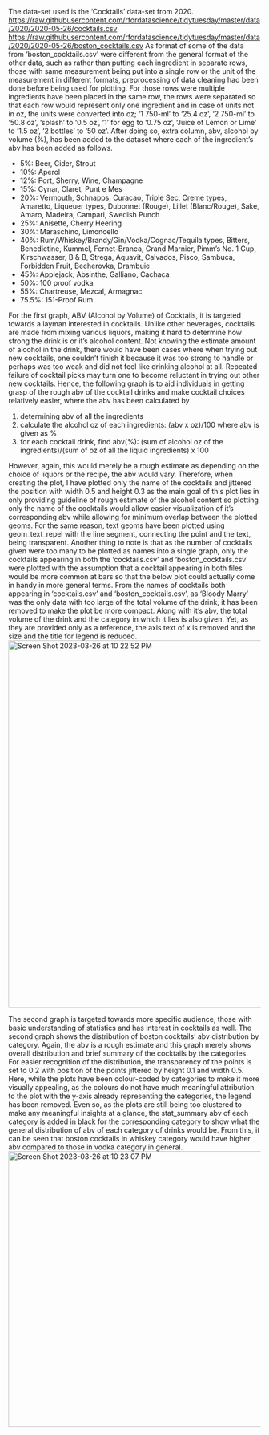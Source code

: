 The data-set used is the ‘Cocktails’ data-set from 2020.
https://raw.githubusercontent.com/rfordatascience/tidytuesday/master/data/2020/2020-05-26/cocktails.csv
https://raw.githubusercontent.com/rfordatascience/tidytuesday/master/data/2020/2020-05-26/boston_cocktails.csv
As format of some of the data from ‘boston_cocktails.csv’ were different from the general format of the other data, 
such as rather than putting each ingredient in separate rows, 
those with same measurement being put into a single row or the unit of the measurement in different formats, 
preprocessing of data cleaning had been done before being used for plotting. 
For those rows were multiple ingredients have been placed in the same row, 
the rows were separated so that each row would represent only one ingredient and in case of units not in oz, 
the units were converted into oz; 
‘1 750-ml’ to ‘25.4 oz’, ‘2 750-ml’ to ‘50.8 oz’, ‘splash’ to ‘0.5 oz’, ‘1’ for egg to ‘0.75 oz’, ‘Juice of Lemon or Lime’ to ‘1.5 oz’, ‘2 bottles’ to ‘50 oz’. 
After doing so, extra column, abv, alcohol by volume (%), has been added to the dataset where each of the ingredient’s abv has been added as follows.

- 5%: Beer, Cider, Strout
- 10%: Aperol
- 12%: Port, Sherry, Wine, Champagne
- 15%: Cynar, Claret, Punt e Mes
- 20%: Vermouth, Schnapps, Curacao, Triple Sec, Creme types, Amaretto, Liqueuer types, Dubonnet (Rouge), Lillet (Blanc/Rouge), Sake, Amaro, Madeira, Campari, Swedish Punch
- 25%: Anisette, Cherry Heering
- 30%: Maraschino, Limoncello
- 40%: Rum/Whiskey/Brandy/Gin/Vodka/Cognac/Tequila types, Bitters, Benedictine, Kummel, Fernet-Branca, Grand Marnier, Pimm’s No. 1 Cup, Kirschwasser, B & B, Strega, Aquavit, Calvados, Pisco, Sambuca, Forbidden Fruit, Becherovka, Drambuie
- 45%: Applejack, Absinthe, Galliano, Cachaca
- 50%: 100 proof vodka
- 55%: Chartreuse, Mezcal, Armagnac
- 75.5%: 151-Proof Rum

For the first graph, ABV (Alcohol by Volume) of Cocktails, 
it is targeted towards a layman interested in cocktails. Unlike other beverages, 
cocktails are made from mixing various liquors, making it hard to determine how strong the drink is or it’s alcohol content. 
Not knowing the estimate amount of alcohol in the drink, there would have been cases where when trying out new cocktails, 
one couldn’t finish it because it was too strong to handle or perhaps was too weak and did not feel like drinking alcohol at all. 
Repeated failure of cocktail picks may turn one to become reluctant in trying out other new cocktails. 
Hence, the following graph is to aid individuals in getting grasp of the rough abv of the cocktail drinks and make cocktail choices relatively easier, 
where the abv has been calculated by

1. determining abv of all the ingredients
2. calculate the alcohol oz of each ingredients: (abv x oz)/100 where abv is given as %
3. for each cocktail drink, find abv(%): (sum of alcohol oz of the ingredients)/(sum of oz of all the liquid ingredients) x 100

However, again, this would merely be a rough estimate as depending on the choice of liquors or the recipe, the abv would vary. 
Therefore, when creating the plot, I have plotted only the name of the cocktails and jittered the position with width 0.5 and height 0.3 as the main goal of this plot lies in only providing guideline of rough estimate of the alcohol content so plotting only the name of the cocktails would allow easier visualization of it’s corresponding abv while allowing for minimum overlap between the plotted geoms. 
For the same reason, text geoms have been plotted using geom_text_repel with the line segment, connecting the point and the text, being transparent. 
Another thing to note is that as the number of cocktails given were too many to be plotted as names into a single graph, only the cocktails appearing in both the ‘cocktails.csv’ and ‘boston_cocktails.csv’ were plotted with the assumption that a cocktail appearing in both files would be more common at bars so that the below plot could actually come in handy in more general terms. 
From the names of cocktails both appearing in ‘cocktails.csv’ and ‘boston_cocktails.csv’, as ‘Bloody Marry’ was the only data with too large of the total volume of the drink, it has been removed to make the plot be more compact. 
Along with it’s abv, the total volume of the drink and the category in which it lies is also given. 
Yet, as they are provided only as a reference, the axis text of x is removed and the size and the title for legend is reduced. 
<img width="733" alt="Screen Shot 2023-03-26 at 10 22 52 PM" src="https://user-images.githubusercontent.com/99862881/227782245-a091d457-041f-4ccc-adc3-07a897a42475.png">

The second graph is targeted towards more specific audience, those with basic understanding of statistics and has interest in cocktails as well. 
The second graph shows the distribution of boston cocktails’ abv distribution by category. 
Again, the abv is a rough estimate and this graph merely shows overall distribution and brief summary of the cocktails by the categories. 
For easier recognition of the distribution, the transparency of the points is set to 0.2 with position of the points jittered by height 0.1 and width 0.5. 
Here, while the plots have been colour-coded by categories to make it more visually appealing, as the colours do not have much meaningful attribution to the plot with the y-axis already representing the categories, 
the legend has been removed. 
Even so, as the plots are still being too clustered to make any meaningful insights at a glance, 
the stat_summary abv of each category is added in black for the corresponding category to show what the general distribution of abv of each category of drinks would be. 
From this, it can be seen that boston cocktails in whiskey category would have higher abv compared to those in vodka category in general.
<img width="550" alt="Screen Shot 2023-03-26 at 10 23 07 PM" src="https://user-images.githubusercontent.com/99862881/227782253-c0a19334-be8c-4aac-a09f-d40d72afc7fc.png">


